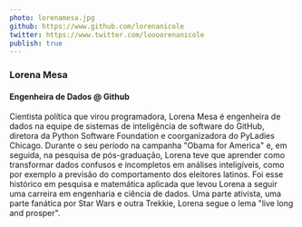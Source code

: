 ```yaml
---
photo: lorenamesa.jpg
github: https://www.github.com/lorenanicole
twitter: https://www.twitter.com/loooorenanicole
publish: true
---
```


### Lorena Mesa
#### Engenheira de Dados @ Github

Cientista política que virou programadora, Lorena Mesa é engenheira de dados na equipe de sistemas de inteligência de software do GitHub, diretora da Python Software Foundation e coorganizadora do PyLadies Chicago.
Durante o seu período na campanha "Obama for America" e, em seguida, na pesquisa de pós-graduação, Lorena teve que aprender como transformar dados confusos e incompletos em análises inteligíveis, como por exemplo a previsão do comportamento dos eleitores latinos. Foi esse histórico em pesquisa e matemática aplicada que levou Lorena a seguir uma carreira em engenharia e ciência de dados.
Uma parte ativista, uma parte fanática por Star Wars e outra Trekkie, Lorena segue o lema "live long and prosper".
